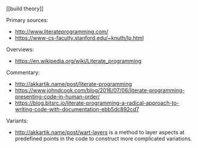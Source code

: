 [[build theory]]

Primary sources:
- http://www.literateprogramming.com/
- https://www-cs-faculty.stanford.edu/~knuth/lp.html

Overviews:
- https://en.wikipedia.org/wiki/Literate_programming

Commentary:
- http://akkartik.name/post/literate-programming
- https://www.johndcook.com/blog/2016/07/06/literate-programming-presenting-code-in-human-order/
- https://blog.bitsrc.io/literate-programming-a-radical-approach-to-writing-code-with-documentation-ebb5dc892cd7

Variants:
- http://akkartik.name/post/wart-layers is a method to layer aspects at predefined points in the code to construct more complicated variations.
